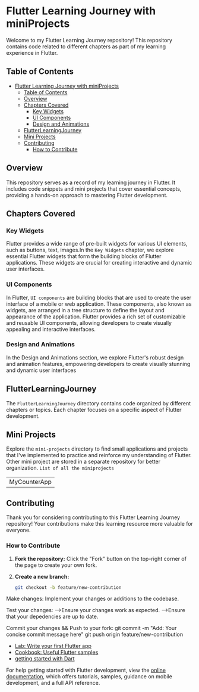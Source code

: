 # Flutter Learning Journey with miniProjects  

Welcome to my Flutter Learning Journey repository! This repository contains code related to different chapters as part of my learning experience in Flutter.

## Table of Contents

- [Flutter Learning Journey with miniProjects](#flutter-learning-journey-with-miniprojects)
  - [Table of Contents](#table-of-contents)
  - [Overview](#overview)
  - [Chapters Covered](#chapters-covered)
    - [Key Widgets](#key-widgets)
    - [UI Components](#ui-components)
    - [Design and Animations](#design-and-animations)
  - [FlutterLearningJourney](#flutterlearningjourney)
  - [Mini Projects](#mini-projects)
  - [Contributing](#contributing)
    - [How to Contribute](#how-to-contribute)

## Overview

This repository serves as a record of my learning journey in Flutter. It includes code snippets and mini projects that cover essential concepts, providing a hands-on approach to mastering Flutter development.

## Chapters Covered

### Key Widgets

Flutter provides a wide range of pre-built widgets for various UI elements, such as buttons, text, images.In the `Key Widgets` chapter, we explore essential Flutter widgets that form the building blocks of Flutter applications. These widgets are crucial for creating interactive and dynamic user interfaces.

### UI Components

In Flutter, `UI components` are building blocks that are used to create the user interface of a mobile or web application. These components, also known as widgets, are arranged in a tree structure to define the layout and appearance of the application. Flutter provides a rich set of customizable and reusable UI components, allowing developers to create visually appealing and interactive interfaces.

### Design and Animations

In the Design and Animations section, we explore Flutter's robust design and animation features, empowering developers to create visually stunning and dynamic user interfaces

## FlutterLearningJourney

The `FlutterLearningJourney` directory contains code organized by different chapters or topics. Each chapter focuses on a specific aspect of Flutter development.

## Mini Projects

Explore the `mini-projects` directory to find small applications and projects that I've implemented to practice and reinforce my understanding of Flutter. Other mini project are stored in a separate repository for better organization.
`List of all the miniprojects`
<table>
  <tr>
      <td>MyCounterApp</td>
  </tr>
</table>

## Contributing

Thank you for considering contributing to this Flutter Learning Journey repository! Your contributions make this learning resource more valuable for everyone.

### How to Contribute

1. **Fork the repository:**
   Click the "Fork" button on the top-right corner of the page to create your own fork.

2. **Create a new branch:**

   ```bash
   git checkout -b feature/new-contribution

Make changes:
Implement your changes or additions to the codebase.

Test your changes:
-->Ensure your changes work as expected.
-->Ensure that your depedencies are up to date.

Commit your changes && Push to your fork:
        git commit -m "Add: Your concise commit message here"
        git push origin feature/new-contribution

- [Lab: Write your first Flutter app](https://docs.flutter.dev/get-started/codelab)
- [Cookbook: Useful Flutter samples](https://docs.flutter.dev/cookbook)
- [getting started with Dart](https://www.youtube.com/watch?v=lzNqLROLRRk&list=PL3s-_QXY9PwXJhxY-BeBn-067NCtVIWJ4)

For help getting started with Flutter development, view the
[online documentation](https://docs.flutter.dev/), which offers tutorials,
samples, guidance on mobile development, and a full API reference.
